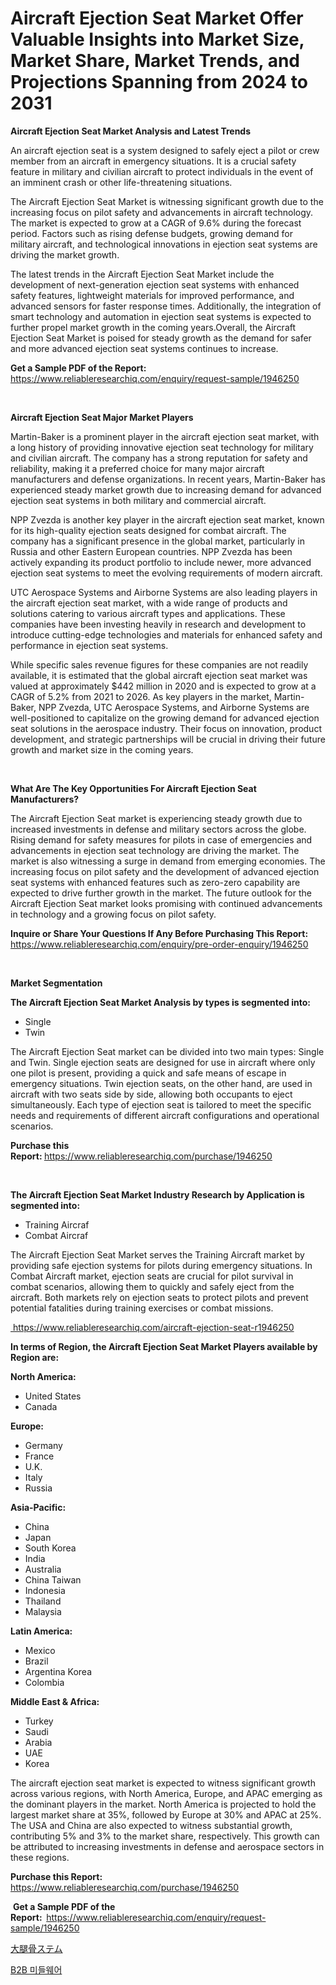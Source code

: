 <p><h1>Aircraft Ejection Seat Market Offer Valuable Insights into Market Size, Market Share, Market Trends, and Projections Spanning from 2024 to 2031</h1></p><p><strong>Aircraft Ejection Seat Market Analysis and Latest Trends</strong></p>
<p><p>An aircraft ejection seat is a system designed to safely eject a pilot or crew member from an aircraft in emergency situations. It is a crucial safety feature in military and civilian aircraft to protect individuals in the event of an imminent crash or other life-threatening situations.</p><p>The Aircraft Ejection Seat Market is witnessing significant growth due to the increasing focus on pilot safety and advancements in aircraft technology. The market is expected to grow at a CAGR of 9.6% during the forecast period. Factors such as rising defense budgets, growing demand for military aircraft, and technological innovations in ejection seat systems are driving the market growth.</p><p>The latest trends in the Aircraft Ejection Seat Market include the development of next-generation ejection seat systems with enhanced safety features, lightweight materials for improved performance, and advanced sensors for faster response times. Additionally, the integration of smart technology and automation in ejection seat systems is expected to further propel market growth in the coming years.Overall, the Aircraft Ejection Seat Market is poised for steady growth as the demand for safer and more advanced ejection seat systems continues to increase.</p></p>
<p><strong>Get a Sample PDF of the Report:&nbsp;</strong> <a href="https://www.reliableresearchiq.com/enquiry/request-sample/1946250">https://www.reliableresearchiq.com/enquiry/request-sample/1946250</a></p>
<p>&nbsp;</p>
<p><strong>Aircraft Ejection Seat Major Market Players</strong></p>
<p><p>Martin-Baker is a prominent player in the aircraft ejection seat market, with a long history of providing innovative ejection seat technology for military and civilian aircraft. The company has a strong reputation for safety and reliability, making it a preferred choice for many major aircraft manufacturers and defense organizations. In recent years, Martin-Baker has experienced steady market growth due to increasing demand for advanced ejection seat systems in both military and commercial aircraft.</p><p>NPP Zvezda is another key player in the aircraft ejection seat market, known for its high-quality ejection seats designed for combat aircraft. The company has a significant presence in the global market, particularly in Russia and other Eastern European countries. NPP Zvezda has been actively expanding its product portfolio to include newer, more advanced ejection seat systems to meet the evolving requirements of modern aircraft.</p><p>UTC Aerospace Systems and Airborne Systems are also leading players in the aircraft ejection seat market, with a wide range of products and solutions catering to various aircraft types and applications. These companies have been investing heavily in research and development to introduce cutting-edge technologies and materials for enhanced safety and performance in ejection seat systems. </p><p>While specific sales revenue figures for these companies are not readily available, it is estimated that the global aircraft ejection seat market was valued at approximately $442 million in 2020 and is expected to grow at a CAGR of 5.2% from 2021 to 2026. As key players in the market, Martin-Baker, NPP Zvezda, UTC Aerospace Systems, and Airborne Systems are well-positioned to capitalize on the growing demand for advanced ejection seat solutions in the aerospace industry. Their focus on innovation, product development, and strategic partnerships will be crucial in driving their future growth and market size in the coming years.</p></p>
<p>&nbsp;</p>
<p><strong>What Are The Key Opportunities For Aircraft Ejection Seat Manufacturers?</strong></p>
<p><p>The Aircraft Ejection Seat market is experiencing steady growth due to increased investments in defense and military sectors across the globe. Rising demand for safety measures for pilots in case of emergencies and advancements in ejection seat technology are driving the market. The market is also witnessing a surge in demand from emerging economies. The increasing focus on pilot safety and the development of advanced ejection seat systems with enhanced features such as zero-zero capability are expected to drive further growth in the market. The future outlook for the Aircraft Ejection Seat market looks promising with continued advancements in technology and a growing focus on pilot safety.</p></p>
<p><strong>Inquire or Share Your Questions If Any Before Purchasing This Report:</strong> <a href="https://www.reliableresearchiq.com/enquiry/pre-order-enquiry/1946250">https://www.reliableresearchiq.com/enquiry/pre-order-enquiry/1946250</a></p>
<p>&nbsp;</p>
<p><strong>Market Segmentation</strong></p>
<p><strong>The Aircraft Ejection Seat Market Analysis by types is segmented into:</strong></p>
<p><ul><li>Single</li><li>Twin</li></ul></p>
<p><p>The Aircraft Ejection Seat market can be divided into two main types: Single and Twin. Single ejection seats are designed for use in aircraft where only one pilot is present, providing a quick and safe means of escape in emergency situations. Twin ejection seats, on the other hand, are used in aircraft with two seats side by side, allowing both occupants to eject simultaneously. Each type of ejection seat is tailored to meet the specific needs and requirements of different aircraft configurations and operational scenarios.</p></p>
<p><strong>Purchase this Report:&nbsp;</strong><a href="https://www.reliableresearchiq.com/purchase/1946250">https://www.reliableresearchiq.com/purchase/1946250</a></p>
<p>&nbsp;</p>
<p><strong>The Aircraft Ejection Seat Market Industry Research by Application is segmented into:</strong></p>
<p><ul><li>Training Aircraf</li><li>Combat Aircraf</li></ul></p>
<p><p>The Aircraft Ejection Seat Market serves the Training Aircraft market by providing safe ejection systems for pilots during emergency situations. In Combat Aircraft market, ejection seats are crucial for pilot survival in combat scenarios, allowing them to quickly and safely eject from the aircraft. Both markets rely on ejection seats to protect pilots and prevent potential fatalities during training exercises or combat missions.</p></p>
<p><a href="https://www.reliableresearchiq.com/aircraft-ejection-seat-r1946250">&nbsp;https://www.reliableresearchiq.com/aircraft-ejection-seat-r1946250</a></p>
<p><strong>In terms of Region, the Aircraft Ejection Seat Market Players available by Region are:</strong></p>
<p>
    <p> <strong> North America: </strong>
        <ul>
            <li>United States</li>
            <li>Canada</li>
        </ul>
        </p> 
    <p> <strong> Europe: </strong>
        <ul>
            <li>Germany</li>
            <li>France</li>
            <li>U.K.</li>
            <li>Italy</li>
            <li>Russia</li>
        </ul>
        </p> 
    <p> <strong> Asia-Pacific: </strong>
        <ul>
            <li>China</li>
            <li>Japan</li>
            <li>South Korea</li>
            <li>India</li>
            <li>Australia</li>
            <li>China Taiwan</li>
            <li>Indonesia</li>
            <li>Thailand</li>
            <li>Malaysia</li>
        </ul>
        </p> 
    <p> <strong> Latin America: </strong>
        <ul>
            <li>Mexico</li>
            <li>Brazil</li>
            <li>Argentina Korea</li>
            <li>Colombia</li>
        </ul>
        </p> 
    <p> <strong> Middle East & Africa: </strong>
        <ul>
            <li>Turkey</li>
            <li>Saudi</li>
            <li>Arabia</li>
            <li>UAE</li>
            <li>Korea</li>
        </ul>
    </p>
    </p>
<p><p>The aircraft ejection seat market is expected to witness significant growth across various regions, with North America, Europe, and APAC emerging as the dominant players in the market. North America is projected to hold the largest market share at 35%, followed by Europe at 30% and APAC at 25%. The USA and China are also expected to witness substantial growth, contributing 5% and 3% to the market share, respectively. This growth can be attributed to increasing investments in defense and aerospace sectors in these regions.</p></p>
<p><strong>Purchase this Report: </strong><a href="https://www.reliableresearchiq.com/purchase/1946250">https://www.reliableresearchiq.com/purchase/1946250</a></p>
<p>&nbsp;<strong>Get a Sample PDF of the Report:&nbsp;&nbsp;</strong><a href="https://www.reliableresearchiq.com/enquiry/request-sample/1946250">https://www.reliableresearchiq.com/enquiry/request-sample/1946250</a></p>
<p><strong></strong></p>
<p><p><a href="https://github.com/nxboeu02965442/Market-Research-Report-List-3/blob/main/928679436379.md">大腿骨ステム</a></p><p><a href="https://github.com/mpodehpw07370073/Market-Research-Report-List-3/blob/main/257168946745.md">B2B 미들웨어</a></p></p>